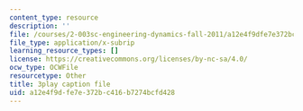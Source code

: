 ```yaml
---
content_type: resource
description: ''
file: /courses/2-003sc-engineering-dynamics-fall-2011/a12e4f9dfe7e372bc416b7274bcfd428_PZ1zxBO1kO8.srt
file_type: application/x-subrip
learning_resource_types: []
license: https://creativecommons.org/licenses/by-nc-sa/4.0/
ocw_type: OCWFile
resourcetype: Other
title: 3play caption file
uid: a12e4f9d-fe7e-372b-c416-b7274bcfd428
---
```

